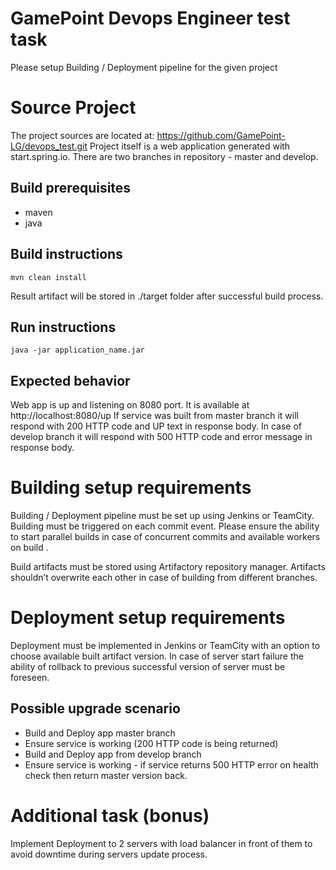 # GamePoint Devops Engineer test task

Please setup Building / Deployment pipeline for the given project

# Source Project

The project sources are located at: https://github.com/GamePoint-LG/devops_test.git
Project itself is a web application generated with start.spring.io.
There are two branches in repository - master and develop.

## Build prerequisites 
* maven
* java

## Build instructions
`mvn clean install` 

Result artifact will be stored in ./target folder after successful build process.

## Run instructions 
`java -jar application_name.jar`

## Expected behavior
Web app is up and listening on 8080 port. It is available at http://localhost:8080/up
If service was built from master branch it will respond with 200 HTTP code and UP text in response body.
In case of develop branch it will respond with 500 HTTP code and error message in response body.

# Building setup requirements

Building / Deployment pipeline must be set up using Jenkins or TeamCity.
Building must be triggered on each commit event. Please ensure the ability to start parallel builds in case of concurrent commits and available workers on build .

Build artifacts must be stored using Artifactory repository manager.
Artifacts shouldn’t overwrite each other in case of building from different branches.

# Deployment setup requirements

Deployment must be implemented in Jenkins or TeamCity with an option to choose available built artifact version.
In case of server start failure the ability of rollback to previous successful version of server must be foreseen.

## Possible upgrade scenario
* Build and Deploy app master branch
* Ensure service is working (200 HTTP code is being returned)
* Build and Deploy app from develop branch
* Ensure service is working - if service returns 500 HTTP error on health check then return master version back.

# Additional task (bonus)
Implement Deployment to 2 servers with load balancer in front of them to avoid downtime during servers update process.
